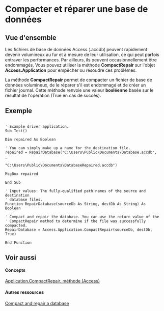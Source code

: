 
# Compacter et réparer une base de données

## Vue d'ensemble

Les fichiers de base de données Access (.accdb) peuvent rapidement devenir volumineux au fur et à mesure de leur utilisation, ce qui peut parfois entraver les performances. Par ailleurs, ils peuvent occasionnellement être endommagés. Vous pouvez utiliser la méthode  **CompactRepair** sur l'objet **Access.Application** pour empêcher ou résoudre ces problèmes.

La méthode  **CompactRepair** permet de compacter un fichier de base de données volumineux, de le réparer s'il est endommagé et de créer un fichier journal. Cette méthode renvoie une valeur **booléenne** basée sur le résultat de l'opération (True en cas de succès).


## Exemple


```

' Example driver application.
Sub Test()

Dim repaired As Boolean

' You can simply make up a name for the destination file.
repaired = RepairDatabase("C:\Users\Public\Documents\Database.accdb", _
                              "C:\Users\Public\Documents\DatabaseRepaired.accdb")

MsgBox repaired

End Sub

' Input values: The fully-qualified path names of the source and destination
' database files.
Function RepairDatabase(sourceDb As String, destDb As String) As Boolean

' Compact and repair the database. You can use the return value of the
' CompactRepair method to determine if the file was successfully compacted.
RepairDatabase = Access.Application.CompactRepair(sourceDb, destDb, True)

End Function

```


## Voir aussi


#### Concepts


[Application.CompactRepair, méthode (Access)](4820fd79-d907-21bc-0ad5-5fc096c1ef3b.md)
#### Autres ressources


[Compact and repair a database](https://support.office.com/en-us/article/Compact-and-repair-a-database-6EE60F16-AED0-40AC-BF22-85FA9F4005B2.aspx)